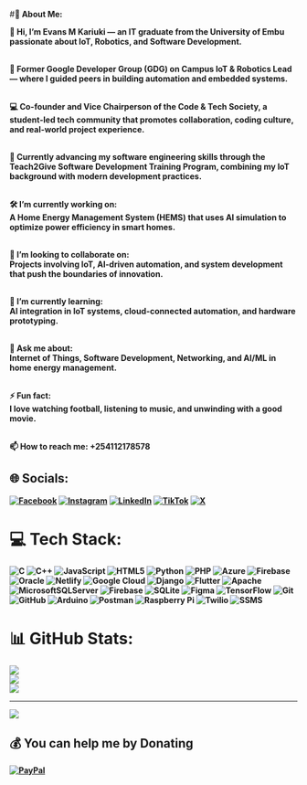 #<b>💫 About Me:

👋 Hi, I’m Evans M Kariuki — an IT graduate from the University of Embu passionate about IoT, Robotics, and Software Development.<br><br>

🧠 Former Google Developer Group (GDG) on Campus IoT & Robotics Lead — where I guided peers in building automation and embedded systems.<br><br>

💻 Co-founder and Vice Chairperson of the Code & Tech Society, a student-led tech community that promotes collaboration, coding culture, and real-world project experience.<br><br>

🚀 Currently advancing my software engineering skills through the Teach2Give Software Development Training Program, combining my IoT background with modern development practices.<br><br>

🛠 I’m currently working on:<br>
A Home Energy Management System (HEMS) that uses AI simulation to optimize power efficiency in smart homes.<br><br>

🤝 I’m looking to collaborate on:<br>
Projects involving IoT, AI-driven automation, and system development that push the boundaries of innovation.<br><br>

🌱 I’m currently learning:<br>
AI integration in IoT systems, cloud-connected automation, and hardware prototyping.<br><br>

💬 Ask me about:<br>
Internet of Things, Software Development, Networking, and AI/ML in home energy management.<br><br>

⚡ Fun fact:<br>
I love watching football, listening to music, and unwinding with a good movie.<br><br>

📫 How to reach me: +254112178578





## 🌐 Socials:
[![Facebook](https://img.shields.io/badge/Facebook-%231877F2.svg?logo=Facebook&logoColor=white)](https://facebook.com/https://www.facebook.com/evan.kariuki.140) 
[![Instagram](https://img.shields.io/badge/Instagram-%23E4405F.svg?logo=Instagram&logoColor=white)](https://instagram.com/https://www.instagram.com/vansking254) 
[![LinkedIn](https://img.shields.io/badge/LinkedIn-%230077B5.svg?logo=linkedin&logoColor=white)](https://www.linkedin.com/in/evan-kariuki-252545350?utm_source=share_via&utm_content=profile&utm_medium=member_android) 
[![TikTok](https://img.shields.io/badge/TikTok-%23000000.svg?logo=TikTok&logoColor=white)](https://www.tiktok.com/@vansking254) 
[![X](https://img.shields.io/badge/X-black.svg?logo=X&logoColor=white)](https://x.com/https://x.com/VansKE027) 

# 💻 Tech Stack:
![C](https://img.shields.io/badge/c-%2300599C.svg?style=for-the-badge&logo=c&logoColor=white) ![C++](https://img.shields.io/badge/c++-%2300599C.svg?style=for-the-badge&logo=c%2B%2B&logoColor=white) ![JavaScript](https://img.shields.io/badge/javascript-%23323330.svg?style=for-the-badge&logo=javascript&logoColor=%23F7DF1E) ![HTML5](https://img.shields.io/badge/html5-%23E34F26.svg?style=for-the-badge&logo=html5&logoColor=white) ![Python](https://img.shields.io/badge/python-3670A0?style=for-the-badge&logo=python&logoColor=ffdd54) ![PHP](https://img.shields.io/badge/php-%23777BB4.svg?style=for-the-badge&logo=php&logoColor=white) ![Azure](https://img.shields.io/badge/azure-%230072C6.svg?style=for-the-badge&logo=microsoftazure&logoColor=white) ![Firebase](https://img.shields.io/badge/firebase-%23039BE5.svg?style=for-the-badge&logo=firebase) ![Oracle](https://img.shields.io/badge/Oracle-F80000?style=for-the-badge&logo=oracle&logoColor=white) ![Netlify](https://img.shields.io/badge/netlify-%23000000.svg?style=for-the-badge&logo=netlify&logoColor=#00C7B7) ![Google Cloud](https://img.shields.io/badge/GoogleCloud-%234285F4.svg?style=for-the-badge&logo=google-cloud&logoColor=white) ![Django](https://img.shields.io/badge/django-%23092E20.svg?style=for-the-badge&logo=django&logoColor=white) ![Flutter](https://img.shields.io/badge/Flutter-%2302569B.svg?style=for-the-badge&logo=Flutter&logoColor=white) ![Apache](https://img.shields.io/badge/apache-%23D42029.svg?style=for-the-badge&logo=apache&logoColor=white) ![MicrosoftSQLServer](https://img.shields.io/badge/Microsoft%20SQL%20Server-CC2927?style=for-the-badge&logo=microsoft%20sql%20server&logoColor=white) ![Firebase](https://img.shields.io/badge/firebase-a08021?style=for-the-badge&logo=firebase&logoColor=ffcd34) ![SQLite](https://img.shields.io/badge/sqlite-%2307405e.svg?style=for-the-badge&logo=sqlite&logoColor=white) ![Figma](https://img.shields.io/badge/figma-%23F24E1E.svg?style=for-the-badge&logo=figma&logoColor=white) ![TensorFlow](https://img.shields.io/badge/TensorFlow-%23FF6F00.svg?style=for-the-badge&logo=TensorFlow&logoColor=white) ![Git](https://img.shields.io/badge/git-%23F05033.svg?style=for-the-badge&logo=git&logoColor=white) ![GitHub](https://img.shields.io/badge/github-%23121011.svg?style=for-the-badge&logo=github&logoColor=white) ![Arduino](https://img.shields.io/badge/-Arduino-00979D?style=for-the-badge&logo=Arduino&logoColor=white) ![Postman](https://img.shields.io/badge/Postman-FF6C37?style=for-the-badge&logo=postman&logoColor=white) ![Raspberry Pi](https://img.shields.io/badge/-RaspberryPi-C51A4A?style=for-the-badge&logo=Raspberry-Pi) ![Twilio](https://img.shields.io/badge/Twilio-F22F46?style=for-the-badge&logo=Twilio&logoColor=white) ![SSMS](https://img.shields.io/badge/SSMS-%2300599C?style=for-the-badge&logo=SSMS&logoColor=white) 
# 📊 GitHub Stats:
![](https://github-readme-stats.vercel.app/api?username=Vanzzy027&theme=shadow_green&hide_border=false&include_all_commits=true&count_private=true)<br/>
![](https://github-readme-streak-stats.herokuapp.com/?user=Vanzzy027&theme=shadow_green&hide_border=false)<br/>
![](https://github-readme-stats.vercel.app/api/top-langs/?username=Vanzzy027&theme=shadow_green&hide_border=false&include_all_commits=true&count_private=true&layout=compact)

---
[![](https://visitcount.itsvg.in/api?id=Vanzzy027&icon=0&color=0)](https://visitcount.itsvg.in)

  ## 💰 You can help me by Donating
  [![PayPal](https://img.shields.io/badge/PayPal-00457C?style=for-the-badge&logo=paypal&logoColor=white)](https://paypal.me/mathengevan@gmail.com) 

  
<!-- Proudly created with GPRM ( https://gprm.itsvg.in ) -->
